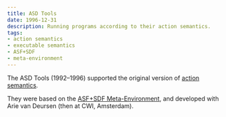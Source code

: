 ```yaml
---
title: ASD Tools
date: 1996-12-31
description: Running programs according to their action semantics.
tags:
- action semantics
- executable semantics
- ASF+SDF
- meta-environment
---
```


The ASD Tools (1992–1996) supported the original version of [action semantics].

They were based on the [ASF+SDF Meta-Environment],
and developed with Arie van Deursen (then at CWI, Amsterdam).

[action semantics]: ../../research/action-semantics/
[ASF+SDF Meta-Environment]: https://github.com/cwi-swat/meta-environment
